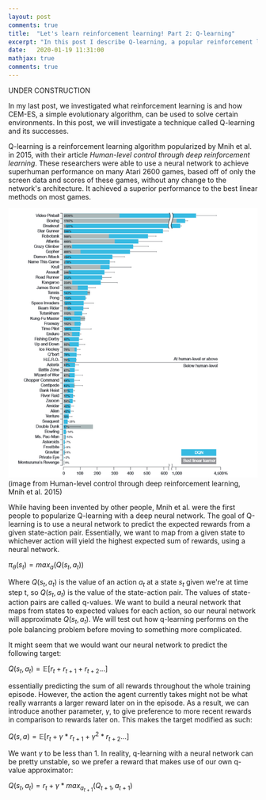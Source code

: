 ```yaml
---
layout: post
comments: true
title:  "Let's learn reinforcement learning! Part 2: Q-learning"
excerpt: "In this post I describe Q-learning, a popular reinforcement learning algorithm, and how it can be used to "
date:   2020-01-19 11:31:00
mathjax: true
comments: true
---
```


UNDER CONSTRUCTION

In my last post, we investigated what reinforcement learning is and how CEM-ES, a simple evolutionary algorithm, can be used to solve certain environments. In this post, we will investigate a technique called Q-learning and its successes.

Q-learning is a reinforcement learning algorithm popularized by Mnih et al. in 2015, with their article *Human-level control through deep reinforcement learning*. These researchers were able to use a neural network to achieve superhuman performance on many Atari 2600 games, based off of only the screen data and scores of these games, without any change to the network's architecture. It achieved a superior performance to the best linear methods on most games.

<img src = "/images/dqn_article/performance.PNG">
(image from Human-level control through deep reinforcement learning, Mnih et al. 2015)

While having been invented by other people, Mnih et al. were the first people to popularize Q-learning with a deep neural network. The goal of Q-learning is to use a neural network to predict the expected rewards from a given state-action pair. Essentially, we want to map from a given state to whichever action will yield the highest expected sum of rewards, using a neural network. 

$\pi_\theta(s_t) = max_a(Q(s_t,a_t))$

Where $Q(s_t,a_t)$ is the value of an action $a_t$ at a state $s_t$ given we're at time step t, so $Q(s_t,a_t)$ is the value of the state-action pair. The values of state-action pairs are called q-values. We want to build a neural network that maps from states to expected values for each action, so our neural network will approximate $Q(s_t,a_t)$. We will test out how q-learning performs on the pole balancing problem before moving to something more complicated.

It might seem that we would want our neural network to predict the following target:

$Q(s_t,a_t) = \mathbb{E}[r_t + r_{t+1} + r_{t+2} ...]$

essentially predicting the sum of all rewards throughout the whole training episode. However, the action the agent currently takes might not be what really warrants a larger reward later on in the episode. As a result, we can introduce another parameter, $\gamma$, to give preference to more recent rewards in comparison to rewards later on. This makes the target modified as such:

$Q(s,a) = \mathbb{E}[r_t + \gamma * r_{t+1} + \gamma^2 * r_{t+2} ...]$

We want $\gamma$ to be less than 1. In reality, q-learning with a neural network can be pretty unstable, so we prefer a reward that makes use of our own q-value approximator:

$Q(s_t,a_t) = r_t + \gamma * max_{a_{t+1}}(Q_{t+1},a_{t+1})$
